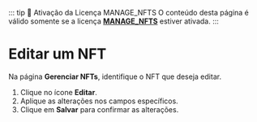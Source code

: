 ::: tip 🔐 Ativação da Licença <feature>MANAGE_NFTS</feature>
O conteúdo desta página é válido somente se a licença [<feature>**MANAGE_NFTS**</feature>](../about/licenses.md) estiver ativada.
:::

# Editar um NFT
Na página **Gerenciar NFTs**, identifique o NFT que deseja editar.

1. Clique no ícone **Editar**.
2. Aplique as alterações nos campos específicos.
3. Clique em **Salvar** para confirmar as alterações.
